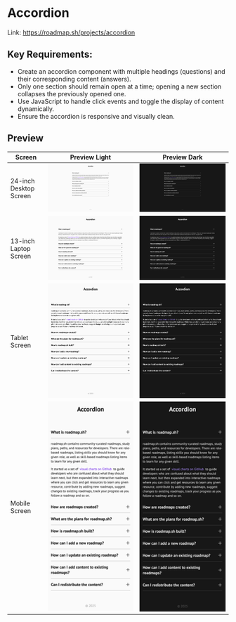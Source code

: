 # Accordion

Link: https://roadmap.sh/projects/accordion

## Key Requirements:

- Create an accordion component with multiple headings (questions) and their corresponding content (answers).
- Only one section should remain open at a time; opening a new section collapses the previously opened one.
- Use JavaScript to handle click events and toggle the display of content dynamically.
- Ensure the accordion is responsive and visually clean.

## Preview

| Screen                 | Preview Light                                    | Preview Dark                                   |
| ---------------------- | ------------------------------------------------ | ---------------------------------------------- |
| 24-inch Desktop Screen | ![Desktop Light](./preview/13-light-desktop.png) | ![Desktop Dark](./preview/13-dark-desktop.png) |
| 13-inch Laptop Screen  | ![Laptop Light](./preview/13-light-laptop.png)   | ![Laptop Dark](./preview/13-dark-laptop.png)   |
| Tablet Screen          | ![Tablet Light](./preview/13-light-tablet.png)   | ![Tablet Dark](./preview/13-dark-tablet.png)   |
| Mobile Screen          | ![Mobile Light](./preview/13-light-mobile.png)   | ![Mobile Dark](./preview/13-dark-mobile.png)   |
